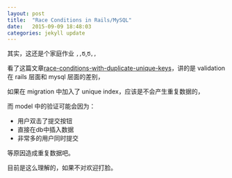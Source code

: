 ```yaml
---
layout: post
title:  "Race Conditions in Rails/MySQL"
date:   2015-09-09 18:48:03
categories: jekyll update
---
```


其实，这还是个家庭作业 `,,Ծ‸Ծ,,`

看了这篇文章[race-conditions-with-duplicate-unique-keys][unique-keys]，讲的是 validation 在 rails 层面和 mysql 层面的差别，

如果在 migration 中加入了 unique index，应该是不会产生重复数据的，

而 model 中的验证可能会因为：

 - 用户双击了提交按钮
 - 直接在db中插入数据
 - 非常多的用户同时提交

等原因造成重复数据吧。

目前是这么理解的，如果不对欢迎打脸。


[unique-keys]: http://makandracards.com/makandra/13901-understand-and-fix-race-conditions-with-duplicate-unique-keys-in-rails-mysql
